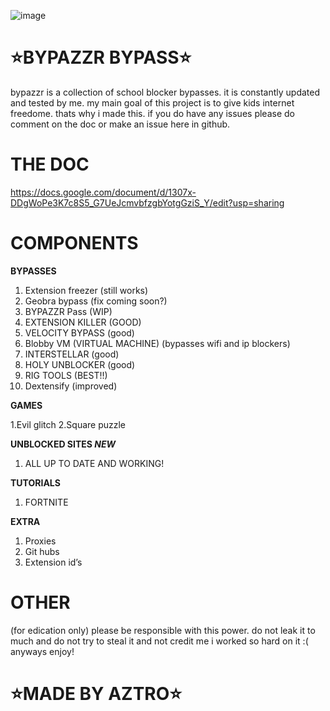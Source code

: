 ![image](https://github.com/user-attachments/assets/b33cbf9f-4d6a-423a-9841-d0735a4579c1)


# ⭐BYPAZZR BYPASS⭐
 bypazzr is a collection of school blocker bypasses. it is constantly updated and tested by me. my main goal of this project is to give kids internet freedome. thats why i made this. if you do have any issues please do comment on the doc or make an issue here in github. 

# THE DOC
https://docs.google.com/document/d/1307x-DDgWoPe3K7c8S5_G7UeJcmvbfzgbYotgGziS_Y/edit?usp=sharing

# COMPONENTS

**BYPASSES**

1. Extension freezer (still works)
2. Geobra bypass (fix coming soon?)
3. BYPAZZR Pass (WIP)
4. EXTENSION KILLER (GOOD)
5. VELOCITY BYPASS (good) 
6. Blobby VM (VIRTUAL MACHINE) 
(bypasses wifi and ip blockers)
7. INTERSTELLAR (good) 
8. HOLY UNBLOCKER (good) 
9. RIG TOOLS  (BEST!!) 
10. Dextensify (improved)


**GAMES**

1.Evil glitch
2.Square puzzle

**UNBLOCKED SITES *NEW***
1. ALL UP TO DATE AND WORKING!

**TUTORIALS**
1. FORTNITE

**EXTRA**

1. Proxies
2. Git hubs
3. Extension id’s


# OTHER
(for edication only)
please be responsible with this power. do not leak it to much and do not try to steal it and not credit me i worked so hard on it :( anyways enjoy!


 # ⭐MADE BY AZTRO⭐

 
